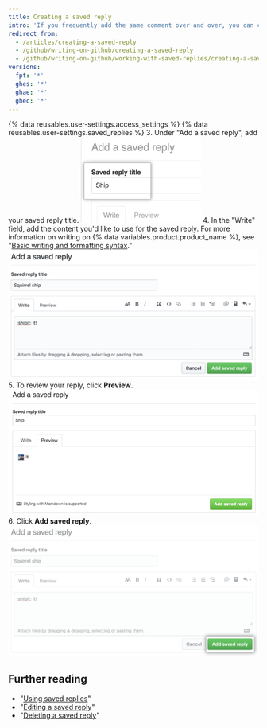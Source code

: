 ```yaml
---
title: Creating a saved reply
intro: 'If you frequently add the same comment over and over, you can create a saved reply.'
redirect_from:
  - /articles/creating-a-saved-reply
  - /github/writing-on-github/creating-a-saved-reply
  - /github/writing-on-github/working-with-saved-replies/creating-a-saved-reply
versions:
  fpt: '*'
  ghes: '*'
  ghae: '*'
  ghec: '*'
---
```

{% data reusables.user-settings.access_settings %}
{% data reusables.user-settings.saved_replies %}
3. Under "Add a saved reply", add your saved reply title.
![Saved reply title](/assets/images/help/settings/saved-replies-title.png)
4. In the "Write" field, add the content you'd like to use for the saved reply. For more information on writing on {% data variables.product.product_name %}, see "[Basic writing and formatting syntax](/articles/basic-writing-and-formatting-syntax)."
![Writing a saved reply](/assets/images/help/settings/saved-replies-settings-adding.png)
5. To review your reply, click **Preview**.
![Add a saved reply](/assets/images/help/settings/saved-replies-preview.png)
6. Click **Add saved reply**.
!["Add saved reply" button](/assets/images/help/settings/saved-replies-add-button.png)

## Further reading

- "[Using saved replies](/articles/using-saved-replies)"
- "[Editing a saved reply](/articles/editing-a-saved-reply)"
- "[Deleting a saved reply](/articles/deleting-a-saved-reply)"

